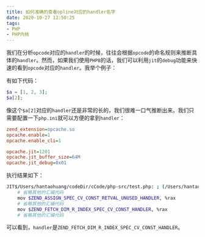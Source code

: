 ```yaml
---
title: 如何准确的查看opline对应的handler名字
date: 2020-10-27 12:50:25
tags:
- PHP
- PHP内核
---
```


我们在分析`opcode`对应的`handler`的时候，往往会根据`opcode`的命名规则来推断具体的`handler`。然而，如果我们使用`PHP8`的话，我们可以利用`jit`的`debug`功能来快速的看到`opcode`对应的`handler`。我举个例子：

有如下代码：

```php
$a = [1, 2, 3];
$a[2];
```

像这个`$a[2]`对应的`handler`还是非常的长的，我们很难一口气推断出来。我们只需要配置一下`php.ini`就可以方便的拿到`handler`：

```ini
zend_extension=opcache.so
opcache.enable=1
opcache.enable_cli=1

opcache.jit=1201
opcache.jit_buffer_size=64M
opcache.jit_debug=0x01
```

执行结果如下：

```bash
JIT$/Users/hantaohuang/codeDir/cCode/php-src/test.php: ; (/Users/hantaohuang/codeDir/cCode/php-src/test.php)
    # 省略其他的汇编代码
    mov $ZEND_ASSIGN_SPEC_CV_CONST_RETVAL_UNUSED_HANDLER, %rax
    # 省略其他的汇编代码
    mov $ZEND_FETCH_DIM_R_INDEX_SPEC_CV_CONST_HANDLER, %rax
    # 省略其他的汇编代码
```

可以看到，`handler`是`ZEND_FETCH_DIM_R_INDEX_SPEC_CV_CONST_HANDLER`。
